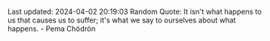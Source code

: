 Last updated: 2024-04-02 20:19:03
Random Quote: It isn't what happens to us that causes us to suffer; it's what we say to ourselves about what happens. - Pema Chödrön